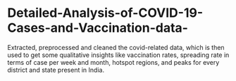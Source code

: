 # Detailed-Analysis-of-COVID-19-Cases-and-Vaccination-data-
Extracted, preprocessed and cleaned the covid-related data, which is then used to get some qualitative insights like vaccination rates, spreading rate in terms of case per week and month, hotspot regions, and peaks for every district and state present in India.
